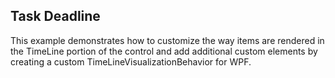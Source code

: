 ## Task Deadline
This example demonstrates how to customize the way items are rendered in the TimeLine portion of the control and add additional custom elements by creating a custom TimeLineVisualizationBehavior for WPF.

[//]: <keywords:customize, event, container, add, render, timeline, custom, timelinevisualizationbehavior>
